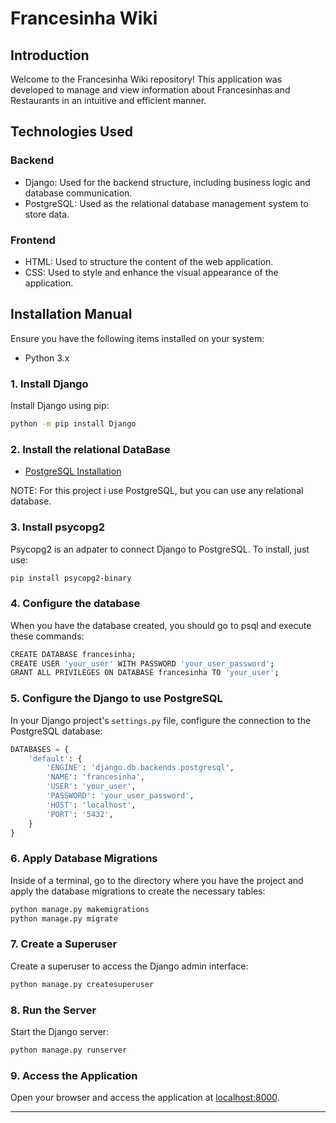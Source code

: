 
# Francesinha Wiki

## Introduction
Welcome to the Francesinha Wiki repository! This application was developed to manage and view information about Francesinhas and Restaurants in an intuitive and efficient manner.

## Technologies Used
### Backend
- Django: Used for the backend structure, including business logic and database communication.
- PostgreSQL: Used as the relational database management system to store data.
### Frontend
- HTML: Used to structure the content of the web application.
- CSS: Used to style and enhance the visual appearance of the application.







## Installation Manual

Ensure you have the following items installed on your system:
- Python 3.x

### 1. Install Django

Install Django using pip:

```bash
python -m pip install Django
```

### 2. Install the relational DataBase

- [PostgreSQL Installation](https://www.postgresql.org/download/)

NOTE: For this project i use PostgreSQL, but you can use any relational database.

### 3. Install psycopg2

Psycopg2 is an adpater to connect Django to PostgreSQL. To install, just use:

```bash
pip install psycopg2-binary
```

### 4. Configure the database

When you have the database created, you should go to psql and execute these commands:

```bash
CREATE DATABASE francesinha;
CREATE USER 'your_user' WITH PASSWORD 'your_user_password';
GRANT ALL PRIVILEGES ON DATABASE francesinha TO 'your_user';
```

### 5. Configure the Django to use PostgreSQL

In your Django project's `settings.py` file, configure the connection to the PostgreSQL database:

```python
DATABASES = {
    'default': {
        'ENGINE': 'django.db.backends.postgresql',
        'NAME': 'francesinha',
        'USER': 'your_user',
        'PASSWORD': 'your_user_password',
        'HOST': 'localhost',
        'PORT': '5432',
    }
}
```

### 6. Apply Database Migrations

Inside of a terminal, go to the directory where you have the project and apply the database migrations to create the necessary tables:

```bash
python manage.py makemigrations
python manage.py migrate
```

### 7. Create a Superuser

Create a superuser to access the Django admin interface:

```bash
python manage.py createsuperuser
```

### 8. Run the Server

Start the Django server:

```bash
python manage.py runserver
```

### 9. Access the Application

Open your browser and access the application at [localhost:8000](http://localhost:8000).

---
